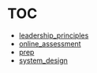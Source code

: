 # TOC

* [leadership_principles](leadership_principles.md)
* [online_assessment](online_assessment.md)
* [prep](prep.md)
* [system_design](system_design.md)
